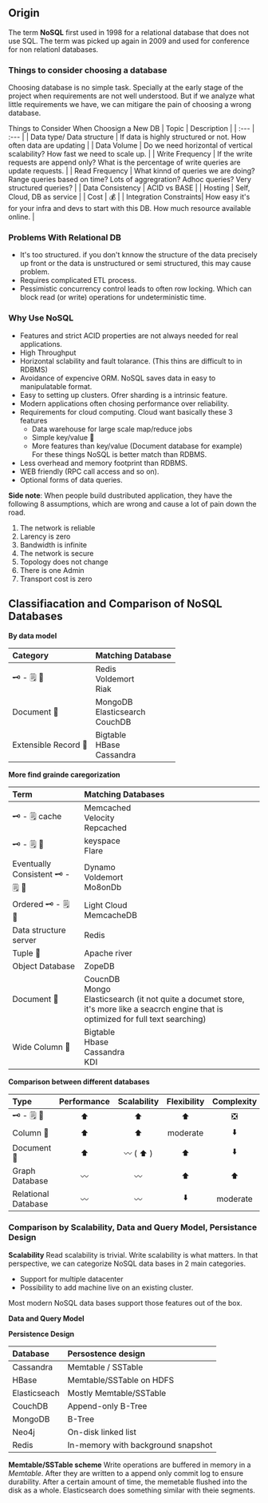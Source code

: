 ## Origin
The term **NoSQL** first used in 1998 for a relational database that does not use SQL.
The term was picked up again in 2009 and used for conference for non relationl databases.

### Things to consider choosing a database
Choosing database is no simple task. Specially at the early stage of the project when requirements are not
well understood. But if we analyze what little requirements we have, we can mitigare the pain of choosing a wrong database.

Things to Consider When Choosign a New DB
| Topic | Description |
| :--- | :--- |
| Data type/ Data structure | If data is highly structured or not. How often data are updating |
| Data Volume | Do we need horizontal of vertical scalability? How fast we need to scale up. |
| Write Frequency | If the write requests are append only? What is the percentage of write queries are update requests. |
| Read Frequency | What kinnd of queries we are doing? Range queries based on time? Lots of aggregration? Adhoc queries? Very structured queries? |
| Data Consistency | ACID vs BASE |
| Hosting | Self, Cloud, DB as service |
| Cost | :moneybag: |
| Integration Constraints| How easy it's for your infra and devs to start with this DB. How much resource available online. |

### Problems With Relational DB
- It's too structured. if you don't knnow the structure of the data precisely up front or the data is unstructured or semi
structured, this may cause problem.
- Requires complicated ETL process.
- Pessimistic concurrency control leads to often row locking. Which can block read (or write) operations for undeterministic time.

### Why Use NoSQL
- Features and strict ACID properties are not always needed for real applications.
- High Throughput
- Horizontal sclability and fault tolarance. (This thins are difficult to in RDBMS)
- Avoidance of expencive ORM. NoSQL saves data in easy to manipulatable format.
- Easy to setting up clusters. Ofrer sharding is a intrinsic feature.
- Modern applications often chosing performance over reliability.
- Requirements for cloud computing. Cloud want basically these 3 features
  - Data warehouse for large scale map/reduce jobs
  - Simple key/value :department_store:
  - More features than key/value (Document database for example) <br />
For these things NoSQL is better match than RDBMS.
- Less overhead and memory footprint than RDBMS.
- WEB friendly (RPC call access and so on).
- Optional forms of data queries.

**Side note**: When people build dustributed application, they have the following 8 assumptions, which are wrong and cause a lot of pain down the road.
1. The network is reliable
2. Larency is zero
3. Bandwidth is infinite
4. The network is secure
5. Topology does not change
6. There is one Admin
7. Transport cost is zero


## Classifiacation and Comparison of NoSQL Databases
**By data model**

| Category | Matching Database |
| :--- | :--- |
| :old_key: - :spiral_notepad: :department_store: | Redis <br> Voldemort <br> Riak |
| Document :department_store: | MongoDB <br> Elasticsearch <br> CouchDB |
| Extensible Record :department_store: | Bigtable <br> HBase <br> Cassandra |

**More find grainde caregorization**

| Term | Matching Databases |
| :--- | :--- |
| :old_key: - :spiral_notepad: cache | Memcached <br> Velocity <br> Repcached |
| :old_key: - :spiral_notepad: :department_store: | keyspace <br> Flare |
| Eventually Consistent :old_key: - :spiral_notepad: :department_store: | Dynamo <br> Voldemort <br> Mo8onDb |
| Ordered :old_key: - :spiral_notepad: :department_store: | Light Cloud <br> MemcacheDB |
| Data structure server | Redis |
| Tuple :department_store: | Apache river |
| Object Database | ZopeDB |
| Document :department_store: | CoucnDB <br> Mongo <br> Elasticsearch (it not quite a documet store, it's more like a seacrch engine that is optimized for full text searching) |
| Wide Column :department_store: | Bigtable <br> Hbase <br> Cassandra <br> KDI |

**Comparison between different databases**

| Type | Performance | Scalability | Flexibility | Complexity | Functionality |
| :--- | :---: | :---: | :---: | :---: | :---: |
| :old_key: - :spiral_notepad: :department_store: | :arrow_up: | :arrow_up: | :arrow_up: | :negative_squared_cross_mark: | :wavy_dash:	 (:negative_squared_cross_mark:) |
| Column :department_store: | :arrow_up: | :arrow_up: | moderate | :arrow_down: | minimal |
| Document :department_store: | :arrow_up: | :wavy_dash:	( :arrow_up: ) | :arrow_up: | :arrow_down: | :wavy_dash:	 ( :arrow_down: ) |
| Graph Database | :wavy_dash:	 | :wavy_dash:	 | :arrow_up: | :arrow_up: | graph theory |
| Relational Database | :wavy_dash:	 | :wavy_dash:	 | :arrow_down: | moderate | relational algebra |

### Comparison by Scalability, Data and Query Model, Persistance Design
**Scalability**
Read scalability is trivial. Write scalability is what matters. In that perspective, we can categorize NoSQL data bases in 2 main categories.
- Support for multiple datacenter
- Possibility to add machine live on an existing cluster.

Most modern NoSQL data bases support those features out of the box.

**Data and Query Model**

**Persistence Design**

| Database | Persostence design |
| :--- | :--- |
| Cassandra | Memtable / SSTable |
| HBase | Memtable/SSTable on HDFS |
| Elasticseach | Mostly Memtable/SSTable |
| CouchDB | Append-only B-Tree |
| MongoDB | B-Tree |
| Neo4j | On-disk linked list |
| Redis | In-memory with background snapshot |

**Memtable/SSTable scheme**
Write operations are buffered in memory in a *Memtable*. After they are written to a append only commit log to ensure durability. After a certain amount of time, the memetable flushed into the disk as a whole.
Elasticsearch does something similar with theie segments.
